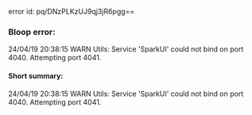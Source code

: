 error id: pq/DNzPLKzUJ9qj3jR6pgg==
### Bloop error:

24/04/19 20:38:15 WARN Utils: Service 'SparkUI' could not bind on port 4040. Attempting port 4041.
#### Short summary: 

24/04/19 20:38:15 WARN Utils: Service 'SparkUI' could not bind on port 4040. Attempting port 4041.